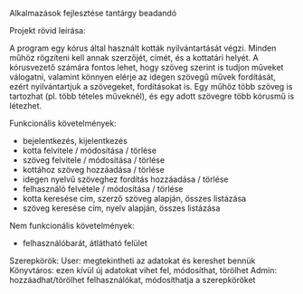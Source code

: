 Alkalmazások fejlesztése tantárgy beadandó

Projekt rövid leírása:

A program egy kórus által használt kották nyilvántartását végzi. Minden műhöz rögzíteni kell annak szerzőjét, címét, és a kottatári helyét. A kórusvezető számára fontos lehet, hogy szöveg szerint is tudjon műveket válogatni, valamint könnyen elérje az idegen szövegű művek fordítását, ezért nyilvántartjuk a szövegeket, fordításokat is. Egy műhöz több szöveg is tartozhat (pl. több tételes műveknél), és egy adott szövegre több kórusmű is létezhet.

Funkcionális követelmények:
- bejelentkezés, kijelentkezés
- kotta felvitele / módosítása / törlése
- szöveg felvitele / módosítása / törlése
- kottához szöveg hozzáadása / törlése
- idegen nyelvű szöveghez fordítás hozzáadása / törlése
- felhasználó felvétele / módosítása / törlése
- kotta keresése cím, szerző szöveg alapján, összes listázása
- szöveg keresése cím, nyelv alapján, összes listázása

Nem funkcionális követelmények:
- felhasználóbarát, átlátható felület

Szerepkörök:
User: megtekintheti az adatokat és kereshet bennük
Könyvtáros: ezen kívül új adatokat  vihet fel, módosíthat, törölhet
Admin: hozzáadhat/törölhet felhasználókat, módosíthatja a szerepköröket
